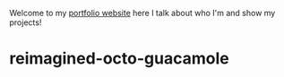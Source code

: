 Welcome to my <a href="https://specy.github.io">portfolio website</a> here I talk about who I'm and show my projects!
# reimagined-octo-guacamole
